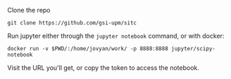 Clone the repo
```
git clone https://github.com/gsi-upm/sitc
```

Run jupyter either through the `jupyter notebook` command, or with docker:

```
docker run -v $PWD/:/home/jovyan/work/ -p 8888:8888 jupyter/scipy-notebook
```

Visit the URL you'll get, or copy the token to access the notebook.